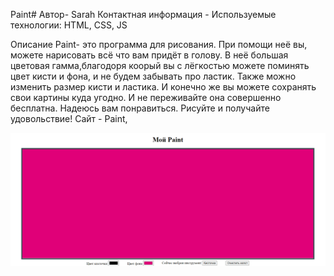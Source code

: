 Paint#
Автор- Sarah Контактная информация - Используемые технологии: HTML, CSS, JS

Описание
Paint- это программа для рисования. При помощи неё вы, можете нарисовать всё что вам придёт в голову. В неё большая цветовая гамма,благодоря коорый вы с лёгкостью можете поминять цвет кисти и фона, и не будем забывать про ластик. Также можно изменить размер кисти и ластика. И конечно же вы можете сохранять свои картины куда угодно. И не переживайте она совершенно бесплатна. Надеюсь вам понравиться. Рисуйте и получайте удовольствие! Сайт - Paint,

[![](https://github.com/Farida15/paint/blob/main/images_for_readme/%D0%90%D0%BD%D0%B8%D0%BC%D0%B0%D1%86%D0%B8%D1%8F.gif?raw=true)](https://github.com/Farida15/paint/blob/main/images_for_readme/%D0%90%D0%BD%D0%B8%D0%BC%D0%B0%D1%86%D0%B8%D1%8F.gif?raw=true)
